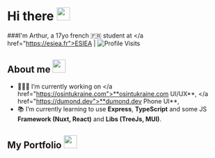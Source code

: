 # Hi there <img src="https://user-images.githubusercontent.com/42378118/110234147-e3259600-7f4e-11eb-95be-0c4047144dea.gif" width="30">

###I'm Arthur, a 17yo french 🇫🇷 student at </a href="https://esiea.fr">ESIEA</a> | ![Profile Visits](https://komarev.com/ghpvc/?username=Excalibur888&style=for-the-badge&label=visits&color=blueviolet)

## About me <img src="https://cdn3.emoji.gg/emojis/1261-hackerbongocat.gif" width="30">

- 🧑🏻‍💻 I’m currently working on </a href="https://osintukraine.com">**osintukraine.com UI/UX**</a>, </a href="https://dumond.dev">**dumond.dev Phone UI**</a>, 
- 📚 I’m currently learning to use **Express**, **TypeScript** and some JS **Framework (Nuxt, React)** and **Libs (TreeJs, MUI)**.

## My Portfolio <img src="https://cdn3.emoji.gg/emojis/1261-hackerbongocat.gif" width="30">
